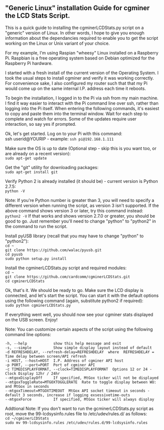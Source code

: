 "Generic Linux" installation Guide for cgminer the LCD Stats Script. 
-----------------------------------------------------------------------------------------------------

This is a quick guide to installing the cgminerLCDStats.py script on a "generic" version of Linux. In other words, I hope to give you enough information about the dependancies required to enable you to get the script working on the Linux or Unix variant of your choice.

For my example, I'm using Raspian "wheesy" Linux installed on a Raspberry Pi. Raspbian is a free operating system based on Debian optimized for the Raspberry Pi hardware.

I started with a fresh install of the current version of the Operating System. I took the usual steps to install cgminer and verify it was working correctly. For convenience sake, I also configured my router such that that my Pi would come up on the same internal I.P. address each time it reboots.

To begin the installation, I logged in to the Pi via ssh from my main machine. I find it way easier to interact with the Pi command line over ssh, rather than logging into the Pi itself. When entering the following commands, it's easiest to copy and paste them into the terminal window. Wait for each step to complete and watch for errors. Some of the updates require user interaction, so say yes if prompted. 

Ok, let's get started. Log on to your Pi with this command:  
ssh userid@YOURIP    - example: `ssh pi@192.168.1.111`

Make sure the OS is up to date (Optional step - skip this is you want too, or are already on a recent version):  
`sudo apt-get update`

Get the "git" utility for downloading packages:  
`sudo apt-get install git`

Verify Python 2 is already installed (it should be) - current version is Python 2.7.5:  
`python -V`

Note: If you're Python number is greater than 3, you will need to specify a different version when running the script, as version 3 isn't supported. If the above command shows version 3 or later, try this command instead:
`python2 -V`
If that works and shows version 2.7.0 or greater, you should be good to go. Just remember you'll need to change "python" to "python2" in the command to run the script. 

Install pyUSB library (recall that you may have to change "python" to "python2"):  
`cd ~`  
`git clone https://github.com/walac/pyusb.git`  
`cd pyusb`  
`sudo python setup.py install`  

Install the cgminerLCDStats.py script and required modules:  
`cd ~`  
`git clone https://github.com/cardcomm/cgminerLCDStats.git`  
`cd cgminerLCDStats`  

Ok, that's it. We should be ready to go. Make sure the LCD display is connected, and let's start the script. You can start it with the default options using the following command (again, substitute python2 if required):  
`sudo python cgminerLCDStats.py`

If everything went well, you should now see your cgminer stats displayed on the USB screen. Enjoy!

Note: You can customize certain aspects of the script using the following command line options:
 
  `-h, --help            show this help message and exit`  
  `-s, --simple          Show simple display layout instead of default`  
  `-d REFRESHDELAY, --refresh-delay=REFRESHDELAY  where  REFRESHDELAY = Time delay between screen/API refresh`                          
  `-i HOST, --host=HOST  I.P. Address of cgminer API host`  
  `-p PORT, --port=PORT  Port of cgminer API`  
  `-c TIMEDISPLAYFORMAT, --clock=TIMEDISPLAYFORMAT  Options 12 or 24 - Clock Display 12hr / 24hr`  
  `--mtgoxDisplayOff     If specified, MtGox ticker will not be displayed`  
  `--mtgoxToggleRate=MTGOXTOGGLERATE  Rate to toggle display between WU: and MtGox in seconds`  
  `--mtgoxTimeout=MTGOXTIMEOUT  MtGox API socket timeout in seconds - `    
                                  `default 3 seconds, increase if logging exsessivetime-outs`  
  `--mtgoxForce          If specified, MtGox ticker will always display`
  
Addtional Note: If you don't want to run the gcminerLCDStats.py script as root, move the 99-lcdsysinfo.rules file to /etc/udev/rules.d/ as follows:  
`cd ~/cgminerLCDStats`  
`sudo mv 99-lcdsysinfo.rules /etc/udev/rules.d/99-lcdsysinfo.rules`  
  
